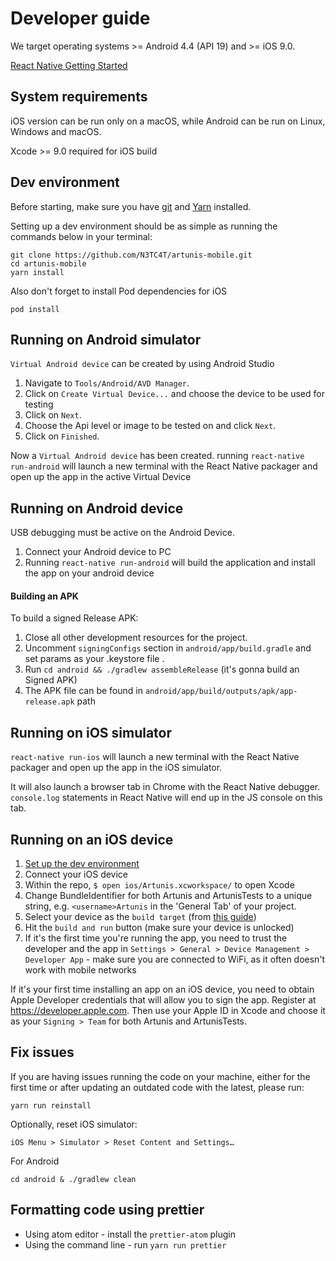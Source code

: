 # Developer guide

We target operating systems >= Android 4.4 (API 19) and >= iOS 9.0.

[React Native Getting Started](https://facebook.github.io/react-native/docs/getting-started.html)

## System requirements

iOS version can be run only on a macOS, while Android can be run on Linux, Windows and macOS.

Xcode >= 9.0 required for iOS build 

## Dev environment

Before starting, make sure you have [git](https://git-scm.com/) and
[Yarn](https://yarnpkg.com) installed.

Setting up a dev environment should be as simple as running the commands
below in your terminal:
```
git clone https://github.com/N3TC4T/artunis-mobile.git
cd artunis-mobile
yarn install
```

Also don't forget to install Pod dependencies for iOS

```shell
pod install
```

## Running on Android simulator
`Virtual Android device` can be created by using Android Studio
1. Navigate to `Tools/Android/AVD Manager`.
2. Click on `Create Virtual Device...` and choose the device to be used for testing
3. Click on `Next`.
4. Choose the Api level or image to be tested on and click `Next`.
5. Click on `Finished`.

Now a `Virtual Android device` has been created. running `react-native run-android` will launch a new terminal with the React Native
packager and open up the app in the active Virtual Device

## Running on Android device
USB debugging must be active on the Android Device.
1. Connect your Android device to PC
2. Running `react-native run-android` will build the application and install
the app on your android device

#### Building an APK
To build a signed Release APK:

 1. Close all other development resources for the project.
 2. Uncomment `signingConfigs` section in `android/app/build.gradle` and set params as your .keystore file .
 3. Run `cd android && ./gradlew assembleRelease` (it's gonna build an Signed APK)
 4. The APK file can be found in `android/app/build/outputs/apk/app-release.apk` path

## Running on iOS simulator
`react-native run-ios` will launch a new terminal with the React Native
packager and open up the app in the iOS simulator.

It will also launch a browser tab in Chrome with the React Native debugger.
`console.log` statements in React Native will end up in the JS console on
this tab.

## Running on an iOS device
1. [Set up the dev environment](#setting-up-a-dev-environment)
2. Connect your iOS device
3. Within the repo, `$ open ios/Artunis.xcworkspace/` to open Xcode
4. Change BundleIdentifier for both Artunis and ArtunisTests to a
unique string, e.g. `<username>Artunis` in the 'General Tab' of your project.
5. Select your device as the `build target` (from [this guide](https://facebook.github.io/react-native/docs/running-on-device-ios.html))
6. Hit the `build and run` button (make sure your device is unlocked)
7. If it's the first time you're running the app, you need to trust the
developer and the app in `Settings > General > Device Management > Developer
App` - make sure you are connected to WiFi, as it often doesn't work with
mobile networks

If it's your first time installing an app on an iOS device, you need to
obtain Apple Developer credentials that will allow you to sign the app.
Register at https://developer.apple.com. Then use your Apple ID in Xcode
and choose it as your `Signing > Team` for both Artunis and ArtunisTests.

## Fix issues

If you are having issues running the code on your machine, either for the first time or after updating an outdated code with the latest, please run:

```
yarn run reinstall
```

Optionally, reset iOS simulator:

```
iOS Menu > Simulator > Reset Content and Settings…
```

For Android

```
cd android & ./gradlew clean
```

## Formatting code using prettier

* Using atom editor - install the `prettier-atom` plugin
* Using the command line - run `yarn run prettier`
